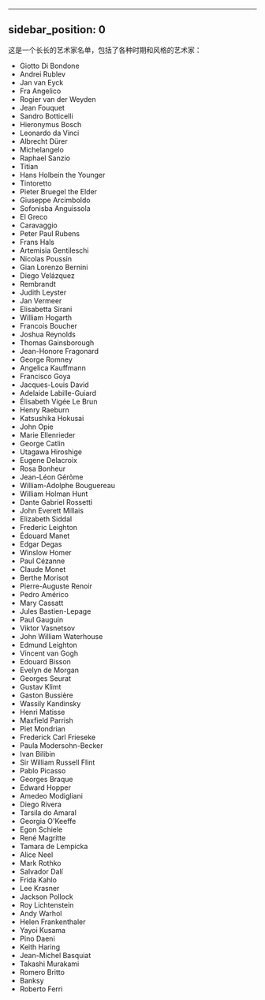  ---
sidebar_position: 0
---


这是一个长长的艺术家名单，包括了各种时期和风格的艺术家：

- Giotto Di Bondone
- Andrei Rublev
- Jan van Eyck
- Fra Angelico
- Rogier van der Weyden
- Jean Fouquet
- Sandro Botticelli
- Hieronymus Bosch
- Leonardo da Vinci
- Albrecht Dürer
- Michelangelo
- Raphael Sanzio
- Titian
- Hans Holbein the Younger
- Tintoretto
- Pieter Bruegel the Elder
- Giuseppe Arcimboldo
- Sofonisba Anguissola
- El Greco
- Caravaggio
- Peter Paul Rubens
- Frans Hals
- Artemisia Gentileschi
- Nicolas Poussin
- Gian Lorenzo Bernini
- Diego Velázquez
- Rembrandt
- Judith Leyster
- Jan Vermeer
- Elisabetta Sirani
- William Hogarth
- Francois Boucher
- Joshua Reynolds
- Thomas Gainsborough
- Jean-Honore Fragonard
- George Romney
- Angelica Kauffmann
- Francisco Goya
- Jacques-Louis David
- Adelaide Labille-Guiard
- Élisabeth Vigée Le Brun
- Henry Raeburn
- Katsushika Hokusai
- John Opie
- Marie Ellenrieder
- George Catlin
- Utagawa Hiroshige
- Eugene Delacroix
- Rosa Bonheur
- Jean-Léon Gérôme
- William-Adolphe Bouguereau
- William Holman Hunt
- Dante Gabriel Rossetti
- John Everett Millais
- Elizabeth Siddal
- Frederic Leighton
- Édouard Manet
- Edgar Degas
- Winslow Homer
- Paul Cézanne
- Claude Monet
- Berthe Morisot
- Pierre-Auguste Renoir
- Pedro Américo
- Mary Cassatt
- Jules Bastien-Lepage
- Paul Gauguin
- Viktor Vasnetsov
- John William Waterhouse
- Edmund Leighton
- Vincent van Gogh
- Edouard Bisson
- Evelyn de Morgan
- Georges Seurat
- Gustav Klimt
- Gaston Bussière
- Wassily Kandinsky
- Henri Matisse
- Maxfield Parrish
- Piet Mondrian
- Frederick Carl Frieseke
- Paula Modersohn-Becker
- Ivan Bilibin
- Sir William Russell Flint
- Pablo Picasso
- Georges Braque
- Edward Hopper
- Amedeo Modigliani
- Diego Rivera
- Tarsila do Amaral
- Georgia O'Keeffe
- Egon Schiele
- René Magritte
- Tamara de Lempicka
- Alice Neel
- Mark Rothko
- Salvador Dalí
- Frida Kahlo
- Lee Krasner
- Jackson Pollock
- Roy Lichtenstein
- Andy Warhol
- Helen Frankenthaler
- Yayoi Kusama
- Pino Daeni
- Keith Haring
- Jean-Michel Basquiat
- Takashi Murakami
- Romero Britto
- Banksy
- Roberto Ferri